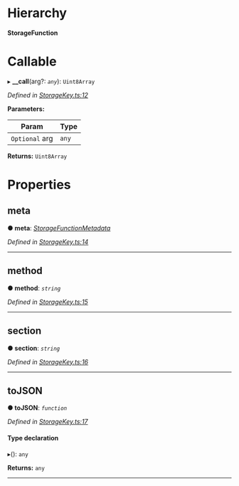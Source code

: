 

# Hierarchy

**StorageFunction**

# Callable
▸ **__call**(arg?: *`any`*): `Uint8Array`

*Defined in [StorageKey.ts:12](https://github.com/polkadot-js/api/blob/d097a7a/packages/types/src/StorageKey.ts#L12)*

**Parameters:**

| Param | Type |
| ------ | ------ |
| `Optional` arg | `any` |

**Returns:** `Uint8Array`

# Properties

<a id="meta"></a>

##  meta

**● meta**: *[StorageFunctionMetadata](../classes/_metadata_.storagefunctionmetadata.md)*

*Defined in [StorageKey.ts:14](https://github.com/polkadot-js/api/blob/d097a7a/packages/types/src/StorageKey.ts#L14)*

___
<a id="method"></a>

##  method

**● method**: *`string`*

*Defined in [StorageKey.ts:15](https://github.com/polkadot-js/api/blob/d097a7a/packages/types/src/StorageKey.ts#L15)*

___
<a id="section"></a>

##  section

**● section**: *`string`*

*Defined in [StorageKey.ts:16](https://github.com/polkadot-js/api/blob/d097a7a/packages/types/src/StorageKey.ts#L16)*

___
<a id="tojson"></a>

##  toJSON

**● toJSON**: *`function`*

*Defined in [StorageKey.ts:17](https://github.com/polkadot-js/api/blob/d097a7a/packages/types/src/StorageKey.ts#L17)*

#### Type declaration
▸(): `any`

**Returns:** `any`

___


